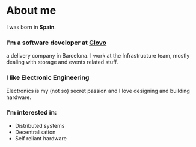 
# About me
I was born in **Spain**.
### I'm a software developer at [Glovo](https://glovoapp.com)
a delivery company in Barcelona. I work at the Infrastructure team, mostly dealing with storage and events related stuff.
### I like Electronic Engineering
Electronics is my (not so) secret passion and I love designing and building hardware.
### I'm interested in:
- Distributed systems
- Decentralisation
- Self reliant hardware

